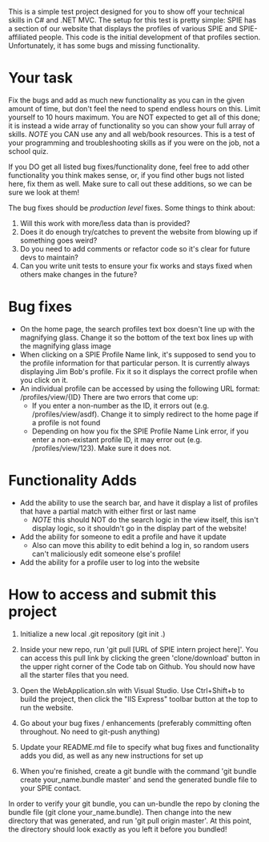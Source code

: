 This is a simple test project designed for you to show off your technical skills in C# and .NET MVC. The setup for this test is pretty simple: SPIE has a section of our website that displays the profiles of various SPIE and SPIE-affiliated people. This code is the initial development of that profiles section. Unfortunately, it has some bugs and missing functionality.

# Your task
Fix the bugs and add as much new functionality as you can in the given amount of time, but don't feel the need to spend endless hours on this.  Limit yourself to 10 hours maximum. You are NOT expected to get all of this done; it is instead a wide array of functionality so you can show your full array of skills. *NOTE* you CAN use any and all web/book resources. This is a test of your programming and troubleshooting skills as if you were on the job, not a school quiz.

If you DO get all listed bug fixes/functionality done, feel free to add other functionality you think makes sense, or, if you find other bugs not listed here, fix them as well. Make sure to call out these additions, so we can be sure we look at them!

The bug fixes should be *production level* fixes. Some things to think about:
1. Will this work with more/less data than is provided?
2. Does it do enough try/catches to prevent the website from blowing up if something goes weird?
3. Do you need to add comments or refactor code so it's clear for future devs to maintain?
4. Can you write unit tests to ensure your fix works and stays fixed when others make changes in the future?

# Bug fixes
* On the home page, the search profiles text box doesn't line up with the magnifying glass. Change it so the bottom of the text box lines up with the magnifying glass image
* When clicking on a SPIE Profile Name link, it's supposed to send you to the profile information for that particular person. It is currently always displaying Jim Bob's profile. Fix it so it displays the correct profile when you click on it.
* An individual profile can be accessed by using the following URL format: /profiles/view/{ID} There are two errors that come up:
  * If you enter a non-number as the ID, it errors out (e.g. /profiles/view/asdf). Change it to simply redirect to the home page if a profile is not found
  * Depending on how you fix the SPIE Profile Name Link error, if you enter a non-existant profile ID, it may error out (e.g. /profiles/view/123). Make sure it does not.

# Functionality Adds
* Add the ability to use the search bar, and have it display a list of profiles that have a partial match with either first or last name
  * *NOTE* this should NOT do the search logic in the view itself, this isn't display logic, so it shouldn't go in the display part of the website!
* Add the ability for someone to edit a profile and have it update
  * Also can move this ability to edit behind a log in, so random users can't maliciously edit someone else's profile!
* Add the ability for a profile user to log into the website


# How to access and submit this project

1. Initialize a new local .git repository (git init .)
2. Inside your new repo, run 'git pull [URL of SPIE intern project here]'. You can access this pull link by clicking the green 'clone/download' button in the upper right corner of the Code tab on Github. You should now have all the starter files that you need.
3. Open the WebApplication.sln with Visual Studio. Use Ctrl+Shift+b to build the project, then click the "IIS Express" toolbar button at the top to run the website.

4. Go about your bug fixes / enhancements (preferably committing often throughout.  No need to git-push anything)
5. Update your README.md file to specify what bug fixes and functionality adds you did, as well as any new instructions for set up
6. When you're finished, create a git bundle with the command 'git bundle create your_name.bundle master' and send the generated bundle file to your SPIE contact.

In order to verify your git bundle, you can un-bundle the repo by cloning the bundle file (git clone your_name.bundle).  Then change into the new directory that was generated, and run 'git pull origin master'.  At this point, the directory should look exactly as you left it before you bundled!
